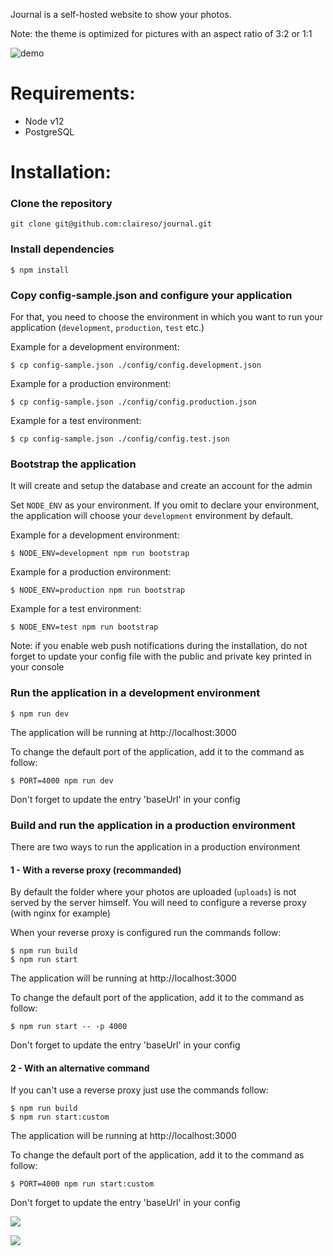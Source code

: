 Journal is a self-hosted website to show your photos.

Note: the theme is optimized for pictures with an aspect ratio of 3:2 or 1:1

![demo](https://user-images.githubusercontent.com/961038/52224932-8061fc00-28a9-11e9-9e34-e1171a91d3fb.gif)

# Requirements:

- Node v12
- PostgreSQL

# Installation:

### Clone the repository

```
git clone git@github.com:claireso/journal.git
```

### Install dependencies

```
$ npm install
```

### Copy config-sample.json and configure your application

For that, you need to choose the environment in which you want to run your application (`development`, `production`, `test` etc.)

Example for a development environment:

```
$ cp config-sample.json ./config/config.development.json
```

Example for a production environment:

```
$ cp config-sample.json ./config/config.production.json
```

Example for a test environment:

```
$ cp config-sample.json ./config/config.test.json
```

### Bootstrap the application

It will create and setup the database and create an account for the admin

Set `NODE_ENV` as your environment. If you omit to declare your environment, the application will choose your `development` environment by default.

Example for a development environment:

```
$ NODE_ENV=development npm run bootstrap
```

Example for a production environment:

```
$ NODE_ENV=production npm run bootstrap
```

Example for a test environment:

```
$ NODE_ENV=test npm run bootstrap
```

Note: if you enable web push notifications during the installation, do not forget to update your config file with the public and private key printed in your console

### Run the application in a development environment

```
$ npm run dev
```

The application will be running at http://localhost:3000

To change the default port of the application, add it to the command as follow:

```
$ PORT=4000 npm run dev
```

Don't forget to update the entry 'baseUrl' in your config

### Build and run the application in a production environment

There are two ways to run the application in a production environment

#### 1 - With a reverse proxy (recommanded)

By default the folder where your photos are uploaded (`uploads`) is not served by the server himself.
You will need to configure a reverse proxy (with nginx for example)

When your reverse proxy is configured run the commands follow:

```
$ npm run build
$ npm run start
```

The application will be running at http://localhost:3000

To change the default port of the application, add it to the command as follow:

```
$ npm run start -- -p 4000
```

Don't forget to update the entry 'baseUrl' in your config

#### 2 - With an alternative command

If you can't use a reverse proxy just use the commands follow:

```
$ npm run build
$ npm run start:custom
```

The application will be running at http://localhost:3000

To change the default port of the application, add it to the command as follow:

```
$ PORT=4000 npm run start:custom
```

Don't forget to update the entry 'baseUrl' in your config

![](https://user-images.githubusercontent.com/961038/65306681-44548080-db86-11e9-80d3-d873e3e72b6b.jpg)

![](https://user-images.githubusercontent.com/961038/65673229-bcb9b680-e04a-11e9-89ea-2d6b94a3f989.jpg)

